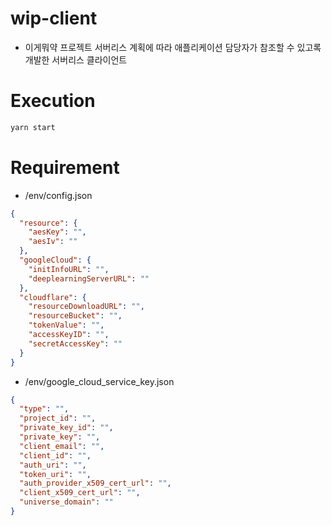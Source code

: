 # wip-client

- 이게뭐약 프로젝트 서버리스 계획에 따라 애플리케이션 담당자가 참조할 수 있고록 개발한 서버리스 클라이언트

# Execution

```bash
yarn start
```

# Requirement

- /env/config.json

```json
{
  "resource": {
    "aesKey": "",
    "aesIv": ""
  },
  "googleCloud": {
    "initInfoURL": "",
    "deeplearningServerURL": ""
  },
  "cloudflare": {
    "resourceDownloadURL": "",
    "resourceBucket": "",
    "tokenValue": "",
    "accessKeyID": "",
    "secretAccessKey": ""
  }
}
```

- /env/google_cloud_service_key.json

```json
{
  "type": "",
  "project_id": "",
  "private_key_id": "",
  "private_key": "",
  "client_email": "",
  "client_id": "",
  "auth_uri": "",
  "token_uri": "",
  "auth_provider_x509_cert_url": "",
  "client_x509_cert_url": "",
  "universe_domain": ""
}
```
